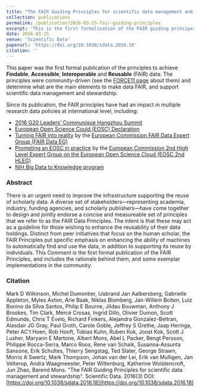```yaml
---
title: "The FAIR Guiding Principles for scientific data management and stewardship"
collection: publications
permalink: /publication/2016-03-15-fair-guiding-principles
excerpt: 'This is the first formalisation of the FAIR guiding principes for data management and stewardship, which aim at making data Findable, Accessible, Interoperable and Reusable (FAIR).'
date: 2016-03-15
venue: 'Scientific Data'
paperurl: 'https://doi.org/10.1038/sdata.2016.18'
citation: ''
---
```


This paper was the first formal publication of the principles to achieve **Findable**, **Accessible**, **Interoperable** and **Reusable** (FAIR) data. The principles were community-driven (see the [FORCE11 page](https://www.force11.org/group/fairgroup/fairprinciples) about them) and determine what are the main elements to make data FAIR, and support scientific data management and stewardship.   

Since its publication, the FAIR principles have had an impact in multiple research data policies at international level, including:
- [2016 G20 Leaders’ Communique Hangzhou Summit](https://europa.eu/rapid/press-release_STATEMENT-16-2967_en.htm)
- [European Open Science Could (EOSC) Declaration](https://ec.europa.eu/research/openscience/pdf/eosc_declaration.pdf)
- [Turning FAIR into reality](https://publications.europa.eu/en/publication-detail/-/publication/7769a148-f1f6-11e8-9982-01aa75ed71a1/language-en/format-PDF/source-80611283) by the [European Commission FAIR Data Expert Group (FAIR Data EG)](http://www.codata.org/working-groups/fair-data-expert-group)
- [Prompting an EOSC in practice](https://publications.europa.eu/en/web/eu-law-and-publications/publication-detail/-/publication/5253a1af-ee10-11e8-b690-01aa75ed71a1) by the [European Commission 2nd High Level Expert Group on the European Open Science Cloud (EOSC 2nd HLEG)](https://ec.europa.eu/research/openscience/index.cfm?pg=open-science-cloud-hleg)
- [NIH Big Data to Knowledge program](https://commonfund.nih.gov/bd2k) 

### Abstract

There is an urgent need to improve the infrastructure supporting the reuse of scholarly data. A diverse set of stakeholders—representing academia, industry, funding agencies, and scholarly publishers—have come together to design and jointly endorse a concise and measureable set of principles that we refer to as the FAIR Data Principles. The intent is that these may act as a guideline for those wishing to enhance the reusability of their data holdings. Distinct from peer initiatives that focus on the human scholar, the FAIR Principles put specific emphasis on enhancing the ability of machines to automatically find and use the data, in addition to supporting its reuse by individuals. This Comment is the first formal publication of the FAIR Principles, and includes the rationale behind them, and some exemplar implementations in the community.

### Citation

Mark D Wilkinson, Michel Dumontier, IJsbrand Jan Aalbersberg, Gabrielle Appleton, Myles Axton, Arie Baak, Niklas Blomberg, Jan-Willem Boiten, Luiz Bonino da Silva Santos, Philip E Bourne, Jildau Bouwman, Anthony J Brookes, Tim Clark, Mercè Crosas, Ingrid Dillo, Olivier Dumon, Scott Edmunds, Chris T Evelo, Richard Finkers, Alejandra Gonzalez-Beltran, Alasdair JG Gray, Paul Groth, Carole Goble, Jeffrey S Grethe, Jaap Heringa, Peter AC’t Hoen, Rob Hooft, Tobias Kuhn, Ruben Kok, Joost Kok, Scott J Lusher, Maryann E Martone, Albert Mons, Abel L Packer, Bengt Persson, Philippe Rocca-Serra, Marco Roos, Rene van Schaik, Susanna-Assunta Sansone, Erik Schultes, Thierry Sengstag, Ted Slater, George Strawn, Morris A Swertz, Mark Thompson, Johan van der Lei, Erik van Mulligen, Jan Velterop, Andra Waagmeester, Peter Wittenburg, Katherine Wolstencroft, Jun Zhao, Barend Mons. "The FAIR Guiding Principles for scientific data management and stewardship". Scientific Data. 2016(3) DOI: [https://doi.org/10.1038/sdata.2016.18](https://doi.org/10.1038/sdata.2016.18)